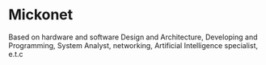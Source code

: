 # Mickonet
Based on hardware and software Design and Architecture, Developing and Programming, System Analyst, networking, Artificial Intelligence specialist, e.t.c
